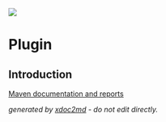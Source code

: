 ![](http://dev.lutece.paris.fr/jenkins/buildStatus/icon?job=cms-plugin-xpagelinkservice-deploy)
# Plugin

## Introduction


[Maven documentation and reports](http://dev.lutece.paris.fr/plugins/plugin-xpagelinkservice/)



 *generated by [xdoc2md](https://github.com/lutece-platform/tools-maven-xdoc2md-plugin) - do not edit directly.*